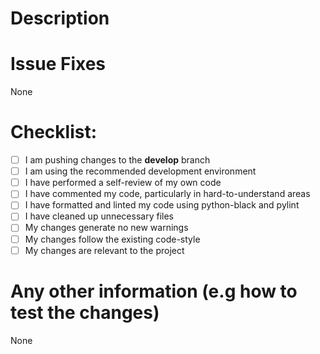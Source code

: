 # Description

<!-- Please include a summary of the change and which issue is fixed. Please also include relevant context. List any dependencies that are required for this change. -->

# Issue Fixes

<!-- Fixes #(issue) if relevant-->

None

# Checklist:

- [ ] I am pushing changes to the **develop** branch
- [ ] I am using the recommended development environment
- [ ] I have performed a self-review of my own code
- [ ] I have commented my code, particularly in hard-to-understand areas
- [ ] I have formatted and linted my code using python-black and pylint
- [ ] I have cleaned up unnecessary files
- [ ] My changes generate no new warnings
- [ ] My changes follow the existing code-style
- [ ] My changes are relevant to the project

# Any other information (e.g how to test the changes)

None
